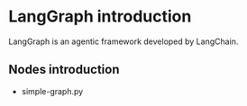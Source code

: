 # LangGraph introduction

LangGraph is an agentic framework developed by LangChain.

## Nodes introduction

- simple-graph.py
